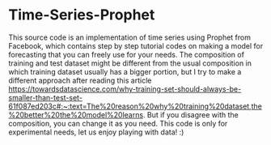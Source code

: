 # Time-Series-Prophet

This source code is an implementation of time series using Prophet from Facebook, which contains step by step tutorial codes on making a model for forecasting that you can freely use for your needs. The composition of training and test dataset might be different from the usual composition in which training dataset usually has a bigger portion, but I try to make a different approach after reading this article https://towardsdatascience.com/why-training-set-should-always-be-smaller-than-test-set-61f087ed203c#:~:text=The%20reason%20why%20training%20dataset,the%20better%20the%20model%20learns. But if you disagree with the composition, you can change it as you need. This code is only for experimental needs, let us enjoy playing with data! :)
